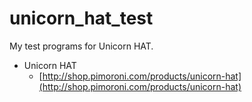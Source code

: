 unicorn_hat_test
====
My test programs for Unicorn HAT.

* Unicorn HAT
  * [http://shop.pimoroni.com/products/unicorn-hat](http://shop.pimoroni.com/products/unicorn-hat)

